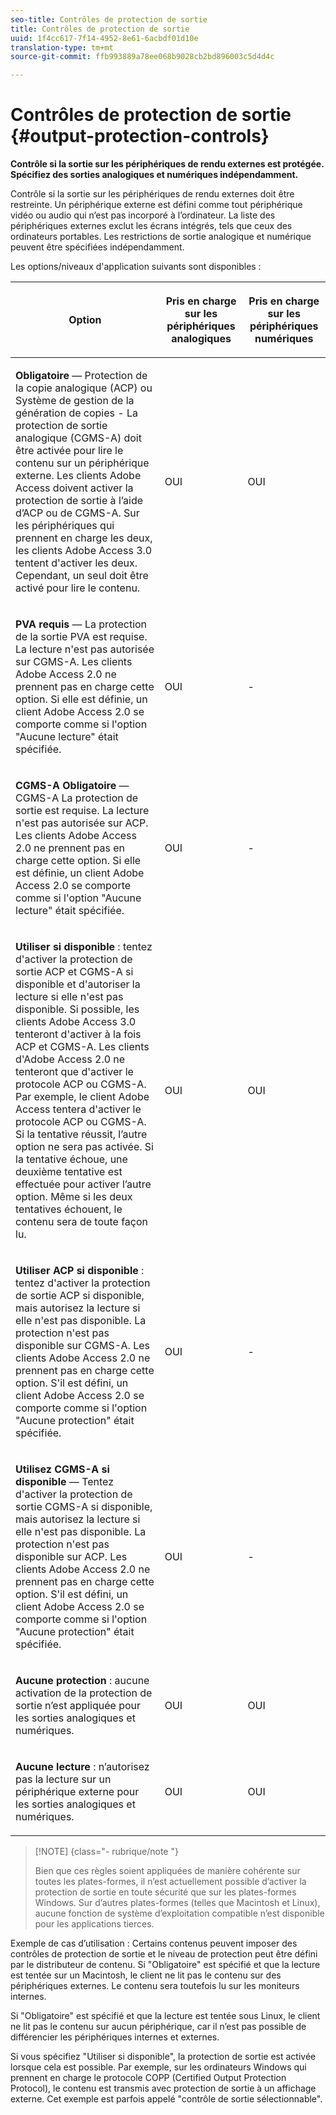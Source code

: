 ```yaml
---
seo-title: Contrôles de protection de sortie
title: Contrôles de protection de sortie
uuid: 1f4cc617-7f14-4952-8e61-6acbdf01d10e
translation-type: tm+mt
source-git-commit: ffb993889a78ee068b9028cb2bd896003c5d4d4c

---
```



# Contrôles de protection de sortie {#output-protection-controls}

**Contrôle si la sortie sur les périphériques de rendu externes est protégée. Spécifiez des sorties analogiques et numériques indépendamment.**

Contrôle si la sortie sur les périphériques de rendu externes doit être restreinte. Un périphérique externe est défini comme tout périphérique vidéo ou audio qui n’est pas incorporé à l’ordinateur. La liste des périphériques externes exclut les écrans intégrés, tels que ceux des ordinateurs portables. Les restrictions de sortie analogique et numérique peuvent être spécifiées indépendamment.

Les options/niveaux d&#39;application suivants sont disponibles :

<table frame="all" colsep="0" rowsep="1" id="adobetable_fvw_5fx_n4"> 
 <thead class="- topic/thead "> 
  <tr rowsep="1" class="- topic/row "> 
   <th colname="1" class="- topic/entry entry"> <p class="- topic/p ">Option </p> </th> 
   <th colname="2" class="- topic/entry entry"> <p class="- topic/p ">Pris en charge sur les périphériques analogiques </p> </th> 
   <th colname="3" class="- topic/entry entry"> <p class="- topic/p ">Pris en charge sur les périphériques numériques </p> </th> 
  </tr> 
 </thead>
 <tbody class="- topic/tbody "> 
  <tr rowsep="1" class="- topic/row "> 
   <td colname="1" class="- topic/entry "> <p class="- topic/p "><b class="+ topic/ph hi-d/b ">Obligatoire</b> — Protection de la copie analogique (ACP) ou Système de gestion de la génération de copies - La protection de sortie analogique (CGMS-A) doit être activée pour lire le contenu sur un périphérique externe. Les clients Adobe Access doivent activer la protection de sortie à l’aide d’ACP ou de CGMS-A. Sur les périphériques qui prennent en charge les deux, les clients Adobe Access 3.0 tentent d'activer les deux. Cependant, un seul doit être activé pour lire le contenu. </p> </td> 
   <td colname="2" class="- topic/entry "> <p class="- topic/p ">OUI </p> </td> 
   <td colname="3" class="- topic/entry "> <p class="- topic/p ">OUI </p> </td> 
  </tr> 
  <tr rowsep="1" class="- topic/row "> 
   <td colname="1" class="- topic/entry "> <p class="- topic/p "><b class="+ topic/ph hi-d/b ">PVA requis</b> — La protection de la sortie PVA est requise. La lecture n'est pas autorisée sur CGMS-A. Les clients Adobe Access 2.0 ne prennent pas en charge cette option. Si elle est définie, un client Adobe Access 2.0 se comporte comme si l'option "Aucune lecture" était spécifiée. </p> </td> 
   <td colname="2" class="- topic/entry "> <p class="- topic/p ">OUI </p> </td> 
   <td colname="3" class="- topic/entry "> <p class="- topic/p ">- </p> </td> 
  </tr> 
  <tr rowsep="1" class="- topic/row "> 
   <td colname="1" class="- topic/entry "> <p class="- topic/p "><b class="+ topic/ph hi-d/b ">CGMS-A Obligatoire</b> — CGMS-A La protection de sortie est requise. La lecture n'est pas autorisée sur ACP. Les clients Adobe Access 2.0 ne prennent pas en charge cette option. Si elle est définie, un client Adobe Access 2.0 se comporte comme si l'option "Aucune lecture" était spécifiée. </p> </td> 
   <td colname="2" class="- topic/entry "> <p class="- topic/p ">OUI </p> </td> 
   <td colname="3" class="- topic/entry "> <p class="- topic/p ">- </p> </td> 
  </tr> 
  <tr rowsep="1" class="- topic/row "> 
   <td colname="1" class="- topic/entry "> <p class="- topic/p "><b class="+ topic/ph hi-d/b ">Utiliser si disponible</b> : tentez d'activer la protection de sortie ACP et CGMS-A si disponible et d'autoriser la lecture si elle n'est pas disponible. Si possible, les clients Adobe Access 3.0 tenteront d'activer à la fois ACP et CGMS-A. Les clients d'Adobe Access 2.0 ne tenteront que d'activer le protocole ACP ou CGMS-A. Par exemple, le client Adobe Access tentera d'activer le protocole ACP ou CGMS-A. Si la tentative réussit, l’autre option ne sera pas activée. Si la tentative échoue, une deuxième tentative est effectuée pour activer l’autre option. Même si les deux tentatives échouent, le contenu sera de toute façon lu. </p> </td> 
   <td colname="2" class="- topic/entry "> <p class="- topic/p ">OUI </p> </td> 
   <td colname="3" class="- topic/entry "> <p class="- topic/p ">OUI </p> </td> 
  </tr> 
  <tr rowsep="1" class="- topic/row "> 
   <td colname="1" class="- topic/entry "> <p class="- topic/p "><b class="+ topic/ph hi-d/b ">Utiliser ACP si disponible</b> : tentez d'activer la protection de sortie ACP si disponible, mais autorisez la lecture si elle n'est pas disponible. La protection n'est pas disponible sur CGMS-A. Les clients Adobe Access 2.0 ne prennent pas en charge cette option. S'il est défini, un client Adobe Access 2.0 se comporte comme si l'option "Aucune protection" était spécifiée. </p> </td> 
   <td colname="2" class="- topic/entry "> <p class="- topic/p ">OUI </p> </td> 
   <td colname="3" class="- topic/entry "> <p class="- topic/p ">- </p> </td> 
  </tr> 
  <tr rowsep="1" class="- topic/row "> 
   <td colname="1" class="- topic/entry "> <p class="- topic/p "><b class="+ topic/ph hi-d/b ">Utilisez CGMS-A si disponible </b>— Tentez d'activer la protection de sortie CGMS-A si disponible, mais autorisez la lecture si elle n'est pas disponible. La protection n'est pas disponible sur ACP. Les clients Adobe Access 2.0 ne prennent pas en charge cette option. S'il est défini, un client Adobe Access 2.0 se comporte comme si l'option "Aucune protection" était spécifiée. </p> </td> 
   <td colname="2" class="- topic/entry "> <p class="- topic/p ">OUI </p> </td> 
   <td colname="3" class="- topic/entry "> <p class="- topic/p ">- </p> </td> 
  </tr> 
  <tr rowsep="1" class="- topic/row "> 
   <td colname="1" class="- topic/entry "> <p class="- topic/p "><b class="+ topic/ph hi-d/b ">Aucune protection</b> : aucune activation de la protection de sortie n’est appliquée pour les sorties analogiques et numériques. </p> </td> 
   <td colname="2" class="- topic/entry "> <p class="- topic/p ">OUI </p> </td> 
   <td colname="3" class="- topic/entry "> <p class="- topic/p ">OUI </p> </td> 
  </tr> 
  <tr rowsep="0" class="- topic/row "> 
   <td colname="1" class="- topic/entry "> <p class="- topic/p "><b class="+ topic/ph hi-d/b ">Aucune lecture</b> : n’autorisez pas la lecture sur un périphérique externe pour les sorties analogiques et numériques. </p> </td> 
   <td colname="2" class="- topic/entry "> <p class="- topic/p ">OUI </p> </td> 
   <td colname="3" class="- topic/entry "> <p class="- topic/p ">OUI </p> </td> 
  </tr> 
 </tbody> 
</table>

>[!NOTE] {class=&quot;- rubrique/note &quot;}
>
>Bien que ces règles soient appliquées de manière cohérente sur toutes les plates-formes, il n’est actuellement possible d’activer la protection de sortie en toute sécurité que sur les plates-formes Windows. Sur d’autres plates-formes (telles que Macintosh et Linux), aucune fonction de système d’exploitation compatible n’est disponible pour les applications tierces.

Exemple de cas d’utilisation : Certains contenus peuvent imposer des contrôles de protection de sortie et le niveau de protection peut être défini par le distributeur de contenu. Si &quot;Obligatoire&quot; est spécifié et que la lecture est tentée sur un Macintosh, le client ne lit pas le contenu sur des périphériques externes. Le contenu sera toutefois lu sur les moniteurs internes.

Si &quot;Obligatoire&quot; est spécifié et que la lecture est tentée sous Linux, le client ne lit pas le contenu sur aucun périphérique, car il n’est pas possible de différencier les périphériques internes et externes.

Si vous spécifiez &quot;Utiliser si disponible&quot;, la protection de sortie est activée lorsque cela est possible. Par exemple, sur les ordinateurs Windows qui prennent en charge le protocole COPP (Certified Output Protection Protocol), le contenu est transmis avec protection de sortie à un affichage externe. Cet exemple est parfois appelé &quot;contrôle de sortie sélectionnable&quot;.
